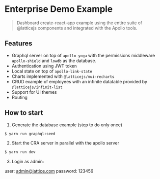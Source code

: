 # Enterprise Demo Example
> Dashboard create-react-app example using the entire suite of @latticejs components and integrated with the Apollo tools.

## Features

* Graphql server on top of `apollo-yoga` with the permissions middleware `apollo-shield` and `lowdb` as the database.
* Authentication using JWT token
* Local state on top of `apollo-link-state`
* Charts implemented with `@latticejs/mui-recharts`
* CRUD example of employees with an infinite datatable provided by `@latticejs/infinit-list`
* Support for UI themes
* Routing

## How to start

1. Generate the database example (step to do only once)

```bash
$ yarn run graphql:seed
```

2. Start the CRA server in parallel with the apollo server

```bash
$ yarn run dev
```

3. Login as admin:

user: admin@lattice.com
password: 123456


